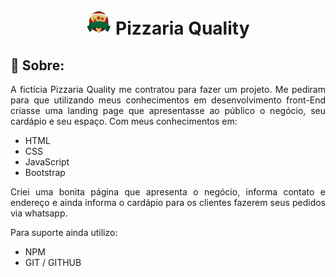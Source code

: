 <h1 align="center"> <img src="./images/icon.png" width="40" > Pizzaria Quality </h1>


## 🚩 Sobre:

<p align="justify">A fictícia Pizzaria Quality me contratou para fazer um projeto. Me pediram para que utilizando meus conhecimentos em desenvolvimento front-End criasse uma landing page que apresentasse ao público o negócio, seu cardápio e seu espaço. Com meus conhecimentos em:</p>

 - HTML
 - CSS
 - JavaScript
 - Bootstrap

 <p align="justify">Criei uma bonita página que apresenta o negócio, informa contato e endereço e ainda informa o cardápio para os clientes fazerem seus pedidos via whatsapp.</p>

 Para suporte ainda utilizo:

 - NPM
 - GIT / GITHUB 



